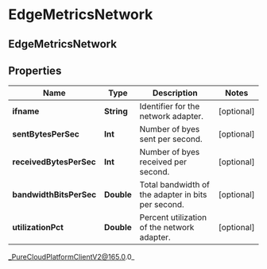 # EdgeMetricsNetwork

## EdgeMetricsNetwork

## Properties

|Name | Type | Description | Notes|
|------------ | ------------- | ------------- | -------------|
| **ifname** | **String** | Identifier for the network adapter. | [optional] |
| **sentBytesPerSec** | **Int** | Number of byes sent per second. | [optional] |
| **receivedBytesPerSec** | **Int** | Number of byes received per second. | [optional] |
| **bandwidthBitsPerSec** | **Double** | Total bandwidth of the adapter in bits per second. | [optional] |
| **utilizationPct** | **Double** | Percent utilization of the network adapter. | [optional] |



_PureCloudPlatformClientV2@165.0.0_
